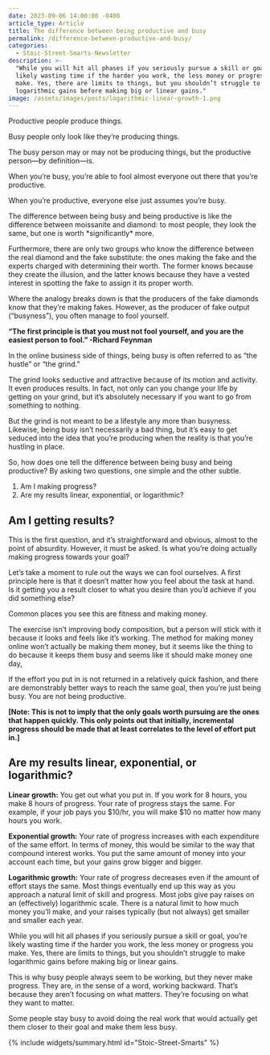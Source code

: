 ```yaml
---
date: 2023-09-06 14:00:00 -0400
article_type: Article
title: The difference between being productive and busy
permalink: /difference-between-productive-and-busy/
categories:
  - Stoic-Street-Smarts-Newsletter
description: >-
  "While you will hit all phases if you seriously pursue a skill or goal, you’re
  likely wasting time if the harder you work, the less money or progress you
  make. Yes, there are limits to things, but you shouldn’t struggle to make
  logarithmic gains before making big or linear gains."
image: /assets/images/posts/logarithmic-linear-growth-1.png
---
```

Productive people produce things.

Busy people only look like they’re producing things.

The busy person may or may not be producing things, but the productive person—by definition—is.

When you’re busy, you’re able to fool almost everyone out there that you’re productive.

When you’re productive, everyone else just assumes you’re busy.

The difference between being busy and being productive is like the difference between moissanite and diamond: to most people, they look the same, but one is worth \*significantly\* more.

Furthermore, there are only two groups who know the difference between the real diamond and the fake substitute: the ones making the fake and the experts charged with determining their worth. The former knows because they create the illusion, and the latter knows because they have a vested interest in spotting the fake to assign it its proper worth.

Where the analogy breaks down is that the producers of the fake diamonds know that they’re making fakes. However, as the producer of fake output (“busyness”), you often manage to fool yourself.

**“The first principle is that you must not fool yourself, and you are the easiest person to fool.” -Richard Feynman**

In the online business side of things, being busy is often referred to as “the hustle” or “the grind.”

The grind looks seductive and attractive because of its motion and activity. It even produces results. In fact, not only can you change your life by getting on your grind, but it’s absolutely necessary if you want to go from something to nothing.

But the grind is not meant to be a lifestyle any more than busyness. Likewise, being busy isn’t necessarily a bad thing, but it’s easy to get seduced into the idea that you’re producing when the reality is that you’re hustling in place.

So, how does one tell the difference between being busy and being productive? By asking two questions, one simple and the other subtle.

1. Am I making progress?
2. Are my results linear, exponential, or logarithmic?

## **Am I getting results?**

This is the first question, and it’s straightforward and obvious, almost to the point of absurdity. However, it must be asked. Is what you’re doing actually making progress towards your goal?

Let’s take a moment to rule out the ways we can fool ourselves. A first principle here is that it doesn’t matter how you feel about the task at hand. Is it getting you a result closer to what you desire than you’d achieve if you did something else?

Common places you see this are fitness and making money.

The exercise isn’t improving body composition, but a person will stick with it because it looks and feels like it’s working. The method for making money online won’t actually be making them money, but it seems like the thing to do because it keeps them busy and seems like it should make money one day,

If the effort you put in is not returned in a relatively quick fashion, and there are demonstrably better ways to reach the same goal, then you’re just being busy. You are not being productive.

**\[Note: This is not to imply that the only goals worth pursuing are the ones that happen quickly. This only points out that initially, incremental progress should be made that at least correlates to the level of effort put in.\]**

## **Are my results linear, exponential, or logarithmic?**

**Linear growth:**&nbsp;You get out what you put in. If you work for 8 hours, you make 8 hours of progress. Your rate of progress stays the same. For example, if your job pays you $10/hr, you will make $10 no matter how many hours you work.

**Exponential growth:**&nbsp;Your rate of progress increases with each expenditure of the same effort. In terms of money, this would be similar to the way that compound interest works. You put the same amount of money into your account each time, but your gains grow bigger and bigger.

**Logarithmic growth:**&nbsp;Your rate of progress decreases even if the amount of effort stays the same. Most things eventually end up this way as you approach a natural limit of skill and progress. Most jobs give pay raises on an (effectively) logarithmic scale. There is a natural limit to how much money you’ll make, and your raises typically (but not always) get smaller and smaller each year.

While you will hit all phases if you seriously pursue a skill or goal, you’re likely wasting time if the harder you work, the less money or progress you make. Yes, there are limits to things, but you shouldn’t struggle to make logarithmic gains before making big or linear gains.

This is why busy people always seem to be working, but they never make progress. They are, in the sense of a word, working backward. That’s because they aren’t focusing on what matters. They’re focusing on what they want to matter.

Some people stay busy to avoid doing the real work that would actually get them closer to their goal and make them less busy.

{% include widgets/summary.html id="Stoic-Street-Smarts" %}